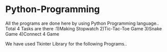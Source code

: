 # Python-Programming

All the programs are done here by using Python Programming language..
Total 4 Tasks are there :1)Making Stopwatch 
                         2)Tic-Tac-Toe Game
                         3)Snake Game
                         4)Connect 4 Game

We have used Tkinter Library for the following Programs.. 
